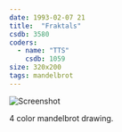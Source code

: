 ```yaml
---
date: 1993-02-07 21
title:  "Fraktals"
csdb: 3580
coders:
  - name: "TTS"
    csdb: 1059
size: 320x200
tags: mandelbrot
---
```

![Screenshot](/c64wrd/oxyron/fantasia3/fraktals.png)

4 color mandelbrot drawing.

<!--more-->
